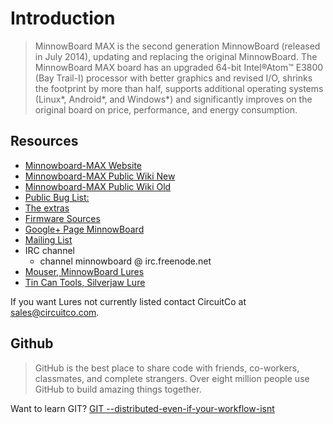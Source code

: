 Introduction
==

> MinnowBoard MAX is the second generation MinnowBoard (released in July 2014), updating and replacing the original MinnowBoard. The MinnowBoard MAX board has an upgraded 64-bit Intel®Atom™ E3800 (Bay Trail-I) processor with better graphics and revised I/O, shrinks the footprint by more than half, supports additional operating systems (Linux*, Android*, and Windows*) and significantly improves on the original board on price, performance, and energy consumption.

## Resources

- [Minnowboard-MAX Website](http://www.minnowboard.org/meet-minnowboard-max/)
- [Minnowboard-MAX Public Wiki New](http://wiki.minnowboard.org/MinnowBoard_Wiki_Home)
- [Minnowboard-MAX Public Wiki Old](http://elinux.org/Minnowboard:MinnowMax)
- [Public Bug List:](https://wiki.yoctoproject.org/wiki/Minnow_Bug_Triage)
- [The extras](https://github.com/MinnowBoard/minnow-max-extras)
- [Firmware Sources](http://firmware.intel.com/projects/minnowboard-max)
- [Google+ Page MinnowBoard](https://plus.google.com/+MinnowboardOrg/posts)
- [Mailing List](http://lists.elinux.org/mailman/listinfo/elinux-minnowboard)
- IRC channel
  - channel minnowboard @ irc.freenode.net
- [Mouser, MinnowBoard Lures](http://www.mouser.com/new/MinnowBoard/minnowboard-max-lures/)
- [Tin Can Tools, Silverjaw Lure](http://www.tincantools.com/MinowBoard_Max_Add-ons/Silverjaw_Lure.html)

If you want Lures not currently listed contact CircuitCo at sales@circuitco.com.


## Github

> GitHub is the best place to share code with friends, co-workers, classmates, and complete strangers. Over eight million people use GitHub to build amazing things together.

Want to learn GIT? [GIT --distributed-even-if-your-workflow-isnt](https://git-scm.com/book/en/v2/Getting-Started-About-Version-Control)

[](https://ms-iot.github.io/content/images/PinMappings/MBM_Pinout.png)





